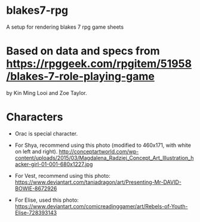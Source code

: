 # blakes7-rpg
A setup for rendering blakes 7 rpg game sheets

# Based on data and specs from https://rpggeek.com/rpgitem/51958/blakes-7-role-playing-game
by Kin Ming Looi and Zoe Taylor.

# Characters

* Orac is special character.

* For Shya, recommend using this photo (modified to 460x171, with white on left and right).  http://conceptartworld.com/wp-content/uploads/2015/03/Magdalena_Radziej_Concept_Art_Illustration_hacker-girl-01-001-680x1227.jpg

* For Vest, recommend using this photo: 
https://www.deviantart.com/taniadragon/art/Presenting-Mr-DAVID-BOWIE-8672926

* For Elise, used this photo:
https://www.deviantart.com/comicreadinggamer/art/Rebels-of-Youth-Elise-728393143

